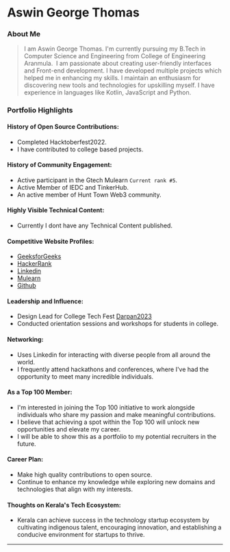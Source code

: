 # Aswin George Thomas

### About Me

> I am Aswin George Thomas. I'm currently pursuing my B.Tech in Computer Science and Engineering from College of Engineering Aranmula.  I am passionate about creating user-friendly interfaces and Front-end development. I have developed multiple projects which helped me in enhancing my skills. I maintain an enthusiasm for discovering new tools and technologies for upskilling myself. I have experience in languages like Kotlin, JavaScript and Python.
### Portfolio Highlights


#### History of Open Source Contributions:

- Completed Hacktoberfest2022.
- I have contributed to college based projects.

#### History of Community Engagement:

-  Active participant in the Gtech Mulearn `Current rank #5`.
-  Active Member of IEDC and TinkerHub.
-  An active member of Hunt Town Web3 community.

#### Highly Visible Technical Content:

- Currently I dont have any Technical Content published.

#### Competitive Website Profiles:

- [GeeksforGeeks](https://auth.geeksforgeeks.org/user/aswingt)
- [HackerRank](https://www.hackerrank.com/aswingt65)
- [Linkedin](https://www.linkedin.com/in/aswingt65/)
- [Mulearn](https://app.mulearn.org/profile/aswingeorgethomas@mulearn)
- [Github](https://github.com/aswingt65)

#### Leadership and Influence:

- Design Lead for College Tech Fest [Darpan2023](https://www.darpan23.live/)
- Conducted orientation sessions and workshops for students in college.

#### Networking:

- Uses Linkedin for interacting with diverse people from all around the world.
- I frequently attend hackathons and conferences, where I've had the opportunity to meet many incredible individuals.

#### As a Top 100 Member:

- I'm interested in joining the Top 100 initiative to work alongside individuals who share my passion and make meaningful contributions.
- I believe that achieving a spot within the Top 100 will unlock new opportunities and elevate my career.
- I will be able to show this as a portfolio to my potential recruiters in the future.

#### Career Plan:

- Make high quality contributions to open source. 
- Continue to enhance my knowledge while exploring new domains and technologies that align with my interests.

#### Thoughts on Kerala's Tech Ecosystem:

- Kerala can achieve success in the technology startup ecosystem by cultivating indigenous talent, encouraging innovation, and establishing a conducive environment for startups to thrive.

---
